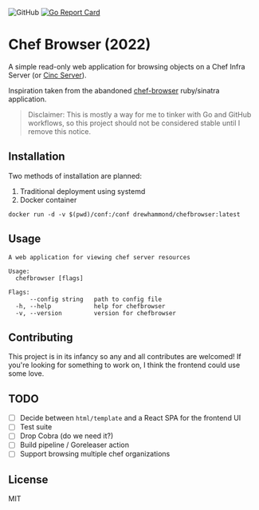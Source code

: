 ![GitHub](https://img.shields.io/github/license/drewhammond/chefbrowser)
[![Go Report Card](https://goreportcard.com/badge/github.com/drewhammond/chefbrowser)](https://goreportcard.com/report/github.com/drewhammond/chefbrowser)

# Chef Browser (2022)

A simple read-only web application for browsing objects on a Chef Infra Server (or [Cinc Server](https://cinc.sh/)).

Inspiration taken from the abandoned [chef-browser](https://github.com/3ofcoins/chef-browser) ruby/sinatra application.

>Disclaimer: This is mostly a way for me to tinker with Go and GitHub workflows, so this project should not be considered
stable until I remove this notice.

## Installation

Two methods of installation are planned:

1. Traditional deployment using systemd
2. Docker container

```shell
docker run -d -v $(pwd)/conf:/conf drewhammond/chefbrowser:latest
```

## Usage

```shell
A web application for viewing chef server resources

Usage:
  chefbrowser [flags]

Flags:
      --config string   path to config file
  -h, --help            help for chefbrowser
  -v, --version         version for chefbrowser
```

## Contributing

This project is in its infancy so any and all contributes are welcomed! If you're looking for something to work on,
I think the frontend could use some love.

## TODO

- [ ] Decide between `html/template` and a React SPA for the frontend UI
- [ ] Test suite
- [ ] Drop Cobra (do we need it?)
- [ ] Build pipeline / Goreleaser action
- [ ] Support browsing multiple chef organizations

## License

MIT
